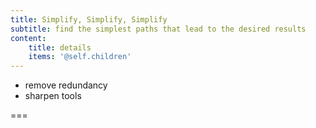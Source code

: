 ```yaml
---
title: Simplify, Simplify, Simplify
subtitle: find the simplest paths that lead to the desired results
content:
    title: details
    items: '@self.children'
---
```


- remove redundancy
- sharpen tools

===
